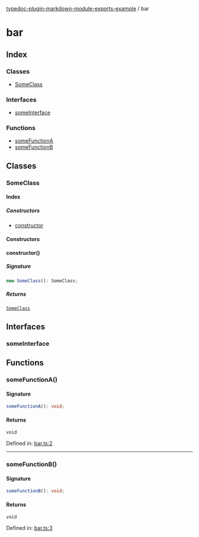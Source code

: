 [typedoc-plugin-markdown-module-exports-example](README.md) / bar

# bar

## Index

### Classes

- [SomeClass](bar.md#someclass)

### Interfaces

- [someInterface](bar.md#someinterface)

### Functions

- [someFunctionA](bar.md#somefunctiona)
- [someFunctionB](bar.md#somefunctionb)

## Classes

### SomeClass

#### Index

##### Constructors

- [constructor](bar.md#constructor)

#### Constructors

#### constructor()

##### Signature

```ts
new SomeClass(): SomeClass;
```

##### Returns

[`SomeClass`](bar.md#someclass)

## Interfaces

### someInterface

## Functions

### someFunctionA()

#### Signature

```ts
someFunctionA(): void;
```

#### Returns

`void`

Defined in:  [bar.ts:2](https://github.com/tgreyuk/typedoc-plugin-markdown-module-exports-example/blob/70e2259/src/bar.ts#L2)

---

### someFunctionB()

#### Signature

```ts
someFunctionB(): void;
```

#### Returns

`void`

Defined in:  [bar.ts:3](https://github.com/tgreyuk/typedoc-plugin-markdown-module-exports-example/blob/70e2259/src/bar.ts#L3)
